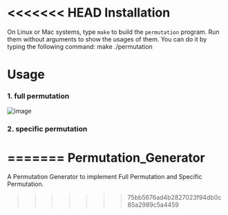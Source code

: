 <<<<<<< HEAD
Installation
==========

On Linux or Mac systems, type `make` to build the `permutation` program. Run them without arguments to show the usages of them. You can do it by typing the following command: 
	make
	./permutation
	

Usage
==========
### 1. full permutation
![image](http://)
### 2. specific permutation
=======
Permutation_Generator
=====================

A Permutation Generator to implement Full Permutation and Specific Permutation.
>>>>>>> 75bb5676ad4b2827023f94db0c85a2989c5a4459
